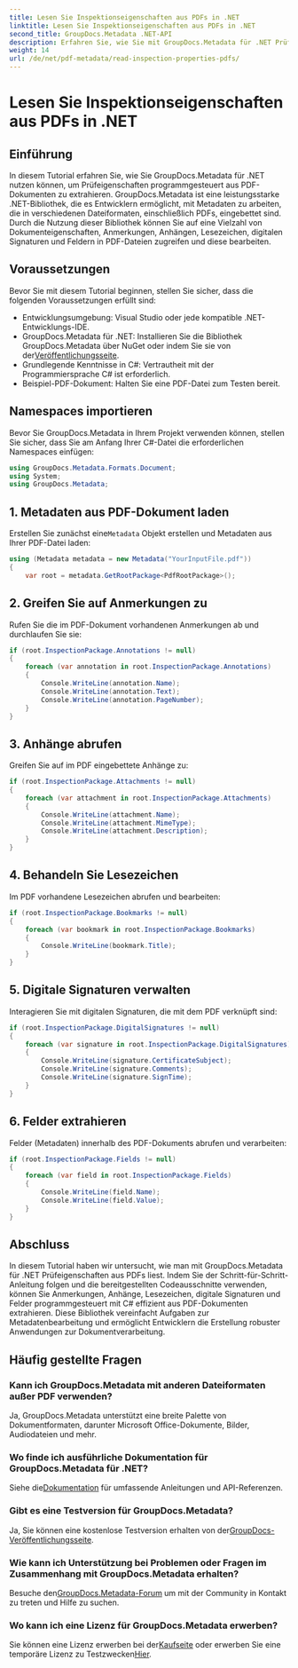 ```yaml
---
title: Lesen Sie Inspektionseigenschaften aus PDFs in .NET
linktitle: Lesen Sie Inspektionseigenschaften aus PDFs in .NET
second_title: GroupDocs.Metadata .NET-API
description: Erfahren Sie, wie Sie mit GroupDocs.Metadata für .NET Prüfeigenschaften aus PDF-Dokumenten extrahieren. Entdecken Sie Anmerkungen, Anhänge und mehr.
weight: 14
url: /de/net/pdf-metadata/read-inspection-properties-pdfs/
---
```


# Lesen Sie Inspektionseigenschaften aus PDFs in .NET

## Einführung
In diesem Tutorial erfahren Sie, wie Sie GroupDocs.Metadata für .NET nutzen können, um Prüfeigenschaften programmgesteuert aus PDF-Dokumenten zu extrahieren. GroupDocs.Metadata ist eine leistungsstarke .NET-Bibliothek, die es Entwicklern ermöglicht, mit Metadaten zu arbeiten, die in verschiedenen Dateiformaten, einschließlich PDFs, eingebettet sind. Durch die Nutzung dieser Bibliothek können Sie auf eine Vielzahl von Dokumenteigenschaften, Anmerkungen, Anhängen, Lesezeichen, digitalen Signaturen und Feldern in PDF-Dateien zugreifen und diese bearbeiten.
## Voraussetzungen
Bevor Sie mit diesem Tutorial beginnen, stellen Sie sicher, dass die folgenden Voraussetzungen erfüllt sind:
- Entwicklungsumgebung: Visual Studio oder jede kompatible .NET-Entwicklungs-IDE.
-  GroupDocs.Metadata für .NET: Installieren Sie die Bibliothek GroupDocs.Metadata über NuGet oder indem Sie sie von der[Veröffentlichungsseite](https://releases.groupdocs.com/metadata/net/).
- Grundlegende Kenntnisse in C#: Vertrautheit mit der Programmiersprache C# ist erforderlich.
- Beispiel-PDF-Dokument: Halten Sie eine PDF-Datei zum Testen bereit.

## Namespaces importieren
Bevor Sie GroupDocs.Metadata in Ihrem Projekt verwenden können, stellen Sie sicher, dass Sie am Anfang Ihrer C#-Datei die erforderlichen Namespaces einfügen:
```csharp
using GroupDocs.Metadata.Formats.Document;
using System;
using GroupDocs.Metadata;
```
## 1. Metadaten aus PDF-Dokument laden
 Erstellen Sie zunächst eine`Metadata` Objekt erstellen und Metadaten aus Ihrer PDF-Datei laden:
```csharp
using (Metadata metadata = new Metadata("YourInputFile.pdf"))
{
    var root = metadata.GetRootPackage<PdfRootPackage>();
```
## 2. Greifen Sie auf Anmerkungen zu
Rufen Sie die im PDF-Dokument vorhandenen Anmerkungen ab und durchlaufen Sie sie:
```csharp
if (root.InspectionPackage.Annotations != null)
{
    foreach (var annotation in root.InspectionPackage.Annotations)
    {
        Console.WriteLine(annotation.Name);
        Console.WriteLine(annotation.Text);
        Console.WriteLine(annotation.PageNumber);
    }
}
```
## 3. Anhänge abrufen
Greifen Sie auf im PDF eingebettete Anhänge zu:
```csharp
if (root.InspectionPackage.Attachments != null)
{
    foreach (var attachment in root.InspectionPackage.Attachments)
    {
        Console.WriteLine(attachment.Name);
        Console.WriteLine(attachment.MimeType);
        Console.WriteLine(attachment.Description);
    }
}
```
## 4. Behandeln Sie Lesezeichen
Im PDF vorhandene Lesezeichen abrufen und bearbeiten:
```csharp
if (root.InspectionPackage.Bookmarks != null)
{
    foreach (var bookmark in root.InspectionPackage.Bookmarks)
    {
        Console.WriteLine(bookmark.Title);
    }
}
```
## 5. Digitale Signaturen verwalten
Interagieren Sie mit digitalen Signaturen, die mit dem PDF verknüpft sind:
```csharp
if (root.InspectionPackage.DigitalSignatures != null)
{
    foreach (var signature in root.InspectionPackage.DigitalSignatures)
    {
        Console.WriteLine(signature.CertificateSubject);
        Console.WriteLine(signature.Comments);
        Console.WriteLine(signature.SignTime);
    }
}
```
## 6. Felder extrahieren
Felder (Metadaten) innerhalb des PDF-Dokuments abrufen und verarbeiten:
```csharp
if (root.InspectionPackage.Fields != null)
{
    foreach (var field in root.InspectionPackage.Fields)
    {
        Console.WriteLine(field.Name);
        Console.WriteLine(field.Value);
    }
}
```

## Abschluss
In diesem Tutorial haben wir untersucht, wie man mit GroupDocs.Metadata für .NET Prüfeigenschaften aus PDFs liest. Indem Sie der Schritt-für-Schritt-Anleitung folgen und die bereitgestellten Codeausschnitte verwenden, können Sie Anmerkungen, Anhänge, Lesezeichen, digitale Signaturen und Felder programmgesteuert mit C# effizient aus PDF-Dokumenten extrahieren. Diese Bibliothek vereinfacht Aufgaben zur Metadatenbearbeitung und ermöglicht Entwicklern die Erstellung robuster Anwendungen zur Dokumentverarbeitung.

## Häufig gestellte Fragen
### Kann ich GroupDocs.Metadata mit anderen Dateiformaten außer PDF verwenden?
Ja, GroupDocs.Metadata unterstützt eine breite Palette von Dokumentformaten, darunter Microsoft Office-Dokumente, Bilder, Audiodateien und mehr.
### Wo finde ich ausführliche Dokumentation für GroupDocs.Metadata für .NET?
 Siehe die[Dokumentation](https://tutorials.groupdocs.com/metadata/net/) für umfassende Anleitungen und API-Referenzen.
### Gibt es eine Testversion für GroupDocs.Metadata?
 Ja, Sie können eine kostenlose Testversion erhalten von der[GroupDocs-Veröffentlichungsseite](https://releases.groupdocs.com/).
### Wie kann ich Unterstützung bei Problemen oder Fragen im Zusammenhang mit GroupDocs.Metadata erhalten?
 Besuche den[GroupDocs.Metadata-Forum](https://forum.groupdocs.com/c/metadata/14) um mit der Community in Kontakt zu treten und Hilfe zu suchen.
### Wo kann ich eine Lizenz für GroupDocs.Metadata erwerben?
Sie können eine Lizenz erwerben bei der[Kaufseite](https://purchase.groupdocs.com/buy) oder erwerben Sie eine temporäre Lizenz zu Testzwecken[Hier](https://purchase.groupdocs.com/temporary-license/).